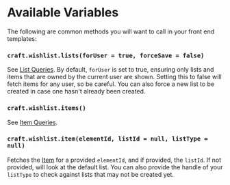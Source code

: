 # Available Variables

The following are common methods you will want to call in your front end templates:

### `craft.wishlist.lists(forUser = true, forceSave = false)`

See [List Queries](docs:getting-elements/list-queries). By default, `forUser` is set to true, ensuring only lists and items that are owned by the current user are shown. Setting this to false will fetch items for any user, so be careful. You can also force a new list to be created in case one hasn't already been created.

### `craft.wishlist.items()`

See [Item Queries](docs:getting-elements/item-queries).

### `craft.wishlist.item(elementId, listId = null, listType = null)`

Fetches the [Item](docs:developers/item) for a provided `elementId`, and if provided, the `listId`. If not provided, will look at the default list. You can also provide the handle of your `listType` to check against lists that may not be created yet.